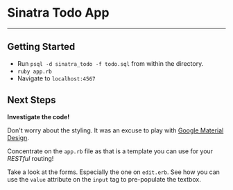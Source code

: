 # Sinatra Todo App
---

## Getting Started

- Run `psql -d sinatra_todo -f todo.sql` from within the directory.
- `ruby app.rb`
- Navigate to `localhost:4567`

## Next Steps

**Investigate the code!**

Don't worry about the styling. It was an excuse to play with [Google Material Design](http://materializecss.com/).

Concentrate on the `app.rb` file as that is a template you can use for your _RESTful_ routing!

Take a look at the forms. Especially the one on `edit.erb`. See how you can use the `value` attribute on the `input` tag to pre-populate the textbox.

